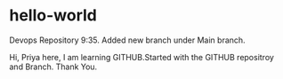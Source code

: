 # hello-world
Devops Repository 9:35. Added new branch under Main branch.

Hi, Priya here, I am learning GITHUB.Started with the GITHUB repositroy and Branch.
Thank You.
